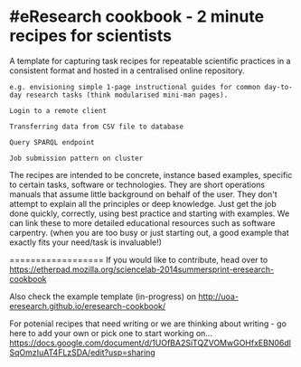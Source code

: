 #eResearch cookbook - 2 minute recipes for scientists
==================

A template for capturing task recipes for repeatable scientific practices in a consistent format and hosted in a centralised online repository.

    e.g. envisioning simple 1-page instructional guides for common day-to-day research tasks (think modularised mini-man pages). 

    Login to a remote client

    Transferring data from CSV file to database

    Query SPARQL endpoint

    Job submission pattern on cluster

 The recipes are intended to be concrete, instance based examples, specific to certain tasks, software or technologies. They are short operations manuals that assume little background on behalf of the user. They don't attempt to explain all the principles or deep knowledge. Just get the job done quickly, correctly, using best practice and starting with examples.  We can link these to more detailed educational resources such as software carpentry. (when you are too busy or just starting out, a good example that exactly fits your need/task is invaluable!)

==================
If you would like to contribute, head over to https://etherpad.mozilla.org/sciencelab-2014summersprint-eresearch-cookbook

Also check the example template (in-progress) on http://uoa-eresearch.github.io/eresearch-cookbook/

For potenial recipes that need writing or we are thinking about writing - go here to add your own or pick one to start working on...
https://docs.google.com/document/d/1UOfBA2SiTQZVOMwGOHfxEBN06dlSqOmzIuAT4FLzSDA/edit?usp=sharing

